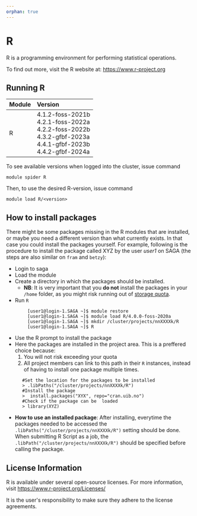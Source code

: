 ```yaml
---
orphan: true
---
```


# R
R is a programming environment for performing statistical operations.

To find out more, visit the R website at: https://www.r-project.org

## Running R

| Module     | Version     |
| :------------- | :------------- |
| R | 4.1.2-foss-2021b <br> 4.2.1-foss-2022a <br> 4.2.2-foss-2022b <br> 4.3.2-gfbf-2023a <br> 4.4.1-gfbf-2023b <br> 4.4.2-gfbf-2024a| 



To see available versions when logged into the cluster, issue command

    module spider R

Then, to use the desired R-version, issue command

    module load R/<version>

## How to install packages
There might be some packages missing in the R modules that are installed, or maybe you need a different
version than what currently exists. In that case you could install the packages yourself. For example,
following is the procedure to install the package called XYZ by the user *user1* on  SAGA (the steps are also similar on `fram` and `betzy`):

 -  Login to saga
 -  Load the module
 -  Create a directory in which the packages should be installed.
    - **NB**: It is very important that you **do not** install the packages in your `/home` folder, as you might risk running out of [storage quota](https://documentation.sigma2.no/files_storage/quota.html#storage-quota). 
-  Run `R`

```
        [user1@login-1.SAGA ~]$ module restore
        [user1@login-1.SAGA ~]$ module load R/4.0.0-foss-2020a
        [user1@login-1.SAGA ~]$ mkdir /cluster/projects/nnXXXXk/R
        [user1@login-1.SAGA ~]$ R
```

 -  Use the R prompt to install the package
 -  Here the packages are installed in the project area. This is a preffered choice because:
    1. You will not risk exceeding your quota 
    2. All project members can link to this path in their `R` instances, instead of having to install one package multiple times.

```
      #Set the location for the packages to be installed
      > .libPaths("/cluster/projects/nnXXXXk/R")
      #Install the package
      >  install.packages("XYX", repo="cran.uib.no")
      #Check if the package can be  loaded
      > library(XYZ)
```

 - **How to use an installed package**:
   After installing, everytime the packages needed to be accessed the `.libPaths("/cluster/projects/nnXXXXk/R")` setting should be done.
   When submitting R Script as a job, the `.libPath("/cluster/projects/nnXXXXk/R")` should be
   specified before calling the package.


## License Information

R is available under several open-source licenses. For more information, visit https://www.r-project.org/Licenses/

It is the user's responsibility to make sure they adhere to the license agreements.


